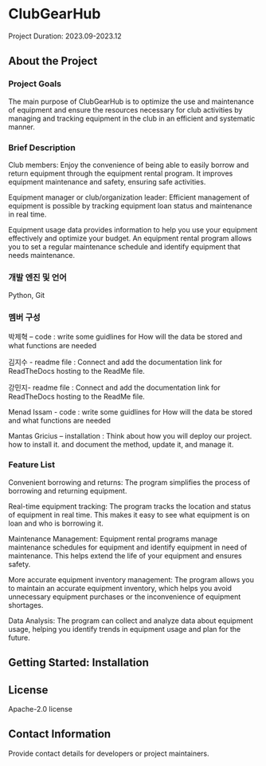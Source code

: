 # ClubGearHub
Project Duration: 2023.09-2023.12 

## About the Project

### Project Goals 

The main purpose of ClubGearHub is to optimize the use and maintenance of equipment and ensure the resources necessary for club activities by managing and tracking equipment in the club in an efficient and systematic manner. 

### Brief Description 

Club members: Enjoy the convenience of being able to easily borrow and return equipment through the equipment rental program. It improves equipment maintenance and safety, ensuring safe activities.  

Equipment manager or club/organization leader: Efficient management of equipment is possible by tracking equipment loan status and maintenance in real time.  

Equipment usage data provides information to help you use your equipment effectively and optimize your budget. An equipment rental program allows you to set a regular maintenance schedule and identify equipment that needs maintenance. 
 

### 개발 엔진 및 언어
Python, Git

### 멤버 구성

박제혁 – code : write some guidlines for How will the data be stored and what functions are needed 

김지수 - readme file : Connect and add the documentation link for ReadTheDocs hosting to the ReadMe file. 

강민지- readme file : Connect and add the documentation link for ReadTheDocs hosting to the ReadMe file. 

Menad Issam - code : write some guidlines for How will the data be stored and what functions are needed 

Mantas Gricius – installation : Think about how you will deploy our project. how to install it. and document the method, update it, and manage it. 

### Feature List 

Convenient borrowing and returns: The program simplifies the process of borrowing and returning equipment. 

Real-time equipment tracking: The program tracks the location and status of equipment in real time. This makes it easy to see what equipment is on loan and who is borrowing it. 

Maintenance Management: Equipment rental programs manage maintenance schedules for equipment and identify equipment in need of maintenance. This helps extend the life of your equipment and ensures safety. 

More accurate equipment inventory management: The program allows you to maintain an accurate equipment inventory, which helps you avoid unnecessary equipment purchases or the inconvenience of equipment shortages. 

Data Analysis: The program can collect and analyze data about equipment usage, helping you identify trends in equipment usage and plan for the future. 

 

## Getting Started: Installation
 

## License 

Apache-2.0 license 

## Contact Information 

Provide contact details for developers or project maintainers. 
